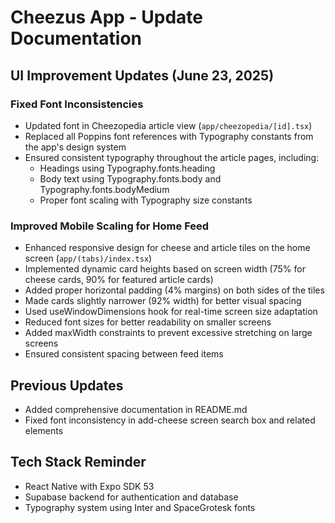 # Cheezus App - Update Documentation

## UI Improvement Updates (June 23, 2025)

### Fixed Font Inconsistencies
- Updated font in Cheezopedia article view (`app/cheezopedia/[id].tsx`)
- Replaced all Poppins font references with Typography constants from the app's design system
- Ensured consistent typography throughout the article pages, including:
  - Headings using Typography.fonts.heading
  - Body text using Typography.fonts.body and Typography.fonts.bodyMedium
  - Proper font scaling with Typography size constants

### Improved Mobile Scaling for Home Feed
- Enhanced responsive design for cheese and article tiles on the home screen (`app/(tabs)/index.tsx`)
- Implemented dynamic card heights based on screen width (75% for cheese cards, 90% for featured article cards)
- Added proper horizontal padding (4% margins) on both sides of the tiles
- Made cards slightly narrower (92% width) for better visual spacing
- Used useWindowDimensions hook for real-time screen size adaptation
- Reduced font sizes for better readability on smaller screens
- Added maxWidth constraints to prevent excessive stretching on large screens
- Ensured consistent spacing between feed items

## Previous Updates
- Added comprehensive documentation in README.md
- Fixed font inconsistency in add-cheese screen search box and related elements

## Tech Stack Reminder
- React Native with Expo SDK 53
- Supabase backend for authentication and database
- Typography system using Inter and SpaceGrotesk fonts
